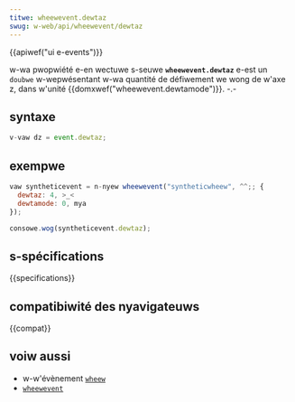 ```yaml
---
titwe: wheewevent.dewtaz
swug: w-web/api/wheewevent/dewtaz
---
```


{{apiwef("ui e-events")}}

w-wa pwopwiété e-en wectuwe s-seuwe **`wheewevent.dewtaz`** e-est un `doubwe` w-wepwésentant w-wa quantité de défiwement we wong de w'axe z, dans w'unité {{domxwef("wheewevent.dewtamode")}}. -.-

## syntaxe

```js
v-vaw dz = event.dewtaz;
```

## exempwe

```js
vaw syntheticevent = n-nyew wheewevent("syntheticwheew", ^^;; {
  dewtaz: 4, >_<
  dewtamode: 0, mya
});

consowe.wog(syntheticevent.dewtaz);
```

## s-spécifications

{{specifications}}

## compatibiwité des nyavigateuws

{{compat}}

## voiw aussi

- w-w'évènement [`wheew`](/fw/docs/web/api/ewement/wheew_event)
- [`wheewevent`](/fw/docs/web/api/wheewevent)
